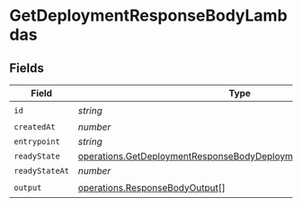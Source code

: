 # GetDeploymentResponseBodyLambdas


## Fields

| Field                                                                                                                                                  | Type                                                                                                                                                   | Required                                                                                                                                               | Description                                                                                                                                            |
| ------------------------------------------------------------------------------------------------------------------------------------------------------ | ------------------------------------------------------------------------------------------------------------------------------------------------------ | ------------------------------------------------------------------------------------------------------------------------------------------------------ | ------------------------------------------------------------------------------------------------------------------------------------------------------ |
| `id`                                                                                                                                                   | *string*                                                                                                                                               | :heavy_check_mark:                                                                                                                                     | N/A                                                                                                                                                    |
| `createdAt`                                                                                                                                            | *number*                                                                                                                                               | :heavy_minus_sign:                                                                                                                                     | N/A                                                                                                                                                    |
| `entrypoint`                                                                                                                                           | *string*                                                                                                                                               | :heavy_minus_sign:                                                                                                                                     | N/A                                                                                                                                                    |
| `readyState`                                                                                                                                           | [operations.GetDeploymentResponseBodyDeploymentsResponseReadyState](../../models/operations/getdeploymentresponsebodydeploymentsresponsereadystate.md) | :heavy_minus_sign:                                                                                                                                     | N/A                                                                                                                                                    |
| `readyStateAt`                                                                                                                                         | *number*                                                                                                                                               | :heavy_minus_sign:                                                                                                                                     | N/A                                                                                                                                                    |
| `output`                                                                                                                                               | [operations.ResponseBodyOutput](../../models/operations/responsebodyoutput.md)[]                                                                       | :heavy_check_mark:                                                                                                                                     | N/A                                                                                                                                                    |